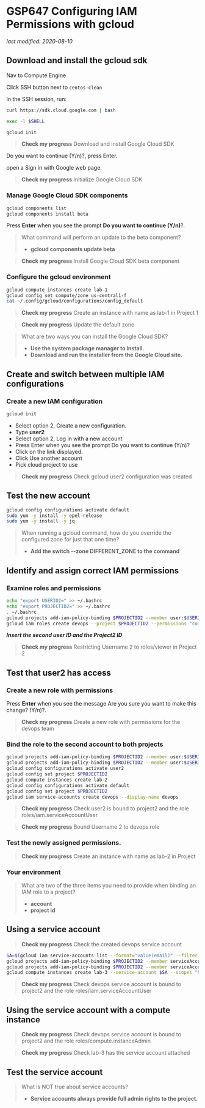 # GSP647 Configuring IAM Permissions with gcloud

_last modified: 2020-08-10_

## Download and install the gcloud sdk

Nav to Compute Engine

Click SSH button next to `centos-clean`

In the SSH session, run:

```bash
curl https://sdk.cloud.google.com | bash

exec -l $SHELL

gcloud init
```

> **Check my progress**
> Download and install Google Cloud SDK

Do you want to continue (Y/n)?, press Enter.

open a Sign in with Google web page. 

> **Check my progress**
> Initialize Google Cloud SDK

### Manage Google Cloud SDK components

```bash
gcloud components list
gcloud components install beta
```

Press **Enter** when you see the prompt **Do you want to continue (Y/n)**?.

> What command will perform an update to the beta component?
> - **gcloud components update beta**

> **Check my progress**
> Install Google Cloud SDK beta component

### Configure the gcloud environment

```bash
gcloud compute instances create lab-1
gcloud config set compute/zone us-central1-f
cat ~/.config/gcloud/configurations/config_default
```

> **Check my progress**
> Create an instance with name as lab-1 in Project 1

> **Check my progress**
> Update the default zone

> What are two ways you can install the Google Cloud SDK?
> - **Use the system package manager to install.**
> - **Download and run the installer from the Google Cloud site.**

## Create and switch between multiple IAM configurations

### Create a new IAM configuration

```bash
gcloud init
```

- Select option 2, Create a new configuration.
- Type **user2**
- Select option 2, Log in with a new account
- Press Enter when you see the prompt Do you want to continue (Y/n)?
- Click on the link displayed.
- Click Use another account
- Pick cloud project to use

> **Check my progress**
> Check gcloud user2 configuration was created

## Test the new account

```bash
gcloud config configurations activate default
sudo yum -y install -y epel-release
sudo yum -y install -y jq
```

> When running a gcloud command, how do you override the configured zone for just that one time?
> - **Add the switch --zone DIFFERENT_ZONE to the command**

## Identify and assign correct IAM permissions

### Examine roles and permissions

```bash
echo "export USERID2=" >> ~/.bashrc
echo "export PROJECTID2=" >> ~/.bashrc
. ~/.bashrc
gcloud projects add-iam-policy-binding $PROJECTID2 --member user:$USERID2 --role=roles/viewer
gcloud iam roles create devops --project $PROJECTID2 --permissions "compute.instances.create,compute.instances.delete,compute.instances.start,compute.instances.stop,compute.instances.update,compute.disks.create,compute.subnetworks.use,compute.subnetworks.useExternalIp,compute.instances.setMetadata,compute.instances.setServiceAccount"
```

***Insert the second user ID and the Project2 ID***

> **Check my progress**
> Restricting Username 2 to roles/viewer in Project 2

## Test that user2 has access

### Create a new role with permissions

Press **Enter** when you see the message Are you sure you want to make this change? (Y/n)?.

> **Check my progress**
> Create a new role with permissions for the devops team

### Bind the role to the second account to both projects

```bash
gcloud projects add-iam-policy-binding $PROJECTID2 --member user:$USERID2 --role=roles/iam.serviceAccountUser
gcloud projects add-iam-policy-binding $PROJECTID2 --member user:$USERID2 --role=projects/$PROJECTID2/roles/devops
gcloud config configurations activate user2
gcloud config set project $PROJECTID2
gcloud compute instances create lab-2
gcloud config configurations activate default
gcloud config set project $PROJECTID2
gcloud iam service-accounts create devops --display-name devops
```

> **Check my progress**
> Check user2 is bound to project2 and the role roles/iam.serviceAccountUser

> **Check my progress**
> Bound Username 2 to devops role

### Test the newly assigned permissions.

> **Check my progress**
> Create an instance with name as lab-2 in Project 

### Your environment

> What are two of the three items you need to provide when binding an IAM role to a project?
> - **account**
> - **project id**

## Using a service account

> **Check my progress**
> Check the created devops service account

```bash
SA=$(gcloud iam service-accounts list --format="value(email)" --filter "displayName=devops")
gcloud projects add-iam-policy-binding $PROJECTID2 --member serviceAccount:$SA --role=roles/iam.serviceAccountUser
gcloud projects add-iam-policy-binding $PROJECTID2 --member serviceAccount:$SA --role=roles/compute.instanceAdmin
gcloud compute instances create lab-3 --service-account $SA --scopes "https://www.googleapis.com/auth/compute"
```

> **Check my progress**
> Check devops service account is bound to project2 and the role roles/iam.serviceAccountUser

## Using the service account with a compute instance

> **Check my progress**
> Check devops service account is bound to project2 and the role roles/compute.instanceAdmin

> **Check my progress**
> Check lab-3 has the service account attached

## Test the service account

> What is NOT true about service accounts?
> - **Service accounts always provide full admin rights to the project.**
